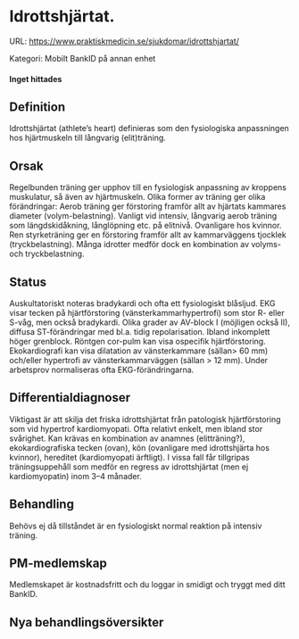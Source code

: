 # Idrottshjärtat.

URL: https://www.praktiskmedicin.se/sjukdomar/idrottshjartat/



Kategori: Mobilt BankID på annan enhet

#### Inget hittades

## Definition

Idrottshjärtat (athlete’s heart) definieras som den fysiologiska anpassningen hos hjärtmuskeln till långvarig (elit)träning.

## Orsak

Regelbunden träning ger upphov till en fysiologisk anpassning av kroppens muskulatur, så även av hjärtmuskeln. Olika former av träning ger olika förändringar: Aerob träning ger förstoring framför allt av hjärtats kammares diameter (volym-belastning). Vanligt vid intensiv, långvarig aerob träning som längdskidåkning, långlöpning etc. på elitnivå. Ovanligare hos kvinnor. Ren styrketräning ger en förstoring framför allt av kammarväggens tjocklek (tryckbelastning). Många idrotter medför dock en kombination av volyms- och tryckbelastning.

## Status

Auskultatoriskt noteras bradykardi och ofta ett fysiologiskt blåsljud. EKG visar tecken på hjärtförstoring (vänsterkammarhypertrofi) som stor R- eller S-våg, men också bradykardi. Olika grader av AV-block I (möjligen också II), diffusa ST-förändringar med bl.a. tidig repolarisation. Ibland inkomplett höger grenblock. Röntgen cor-pulm kan visa ospecifik hjärtförstoring. Ekokardiografi kan visa dilatation av vänsterkammare (sällan> 60 mm) och/eller hypertrofi av vänsterkammarväggen (sällan > 12 mm). Under arbetsprov normaliseras ofta EKG-förändringarna.

## Differentialdiagnoser

Viktigast är att skilja det friska idrottshjärtat från patologisk hjärtförstoring som vid hypertrof kardiomyopati. Ofta relativt enkelt, men ibland stor svårighet. Kan krävas en kombination av anamnes (elitträning?), ekokardiografiska tecken (ovan), kön (ovanligare med idrottshjärta hos kvinnor), hereditet (kardiomyopati ärftligt). I vissa fall får tillgripas träningsuppehåll som medför en regress av idrottshjärtat (men ej kardiomyopatin) inom 3–4 månader.

## Behandling

Behövs ej då tillståndet är en fysiologiskt normal reaktion på intensiv träning.

## PM-medlemskap

Medlemskapet är kostnadsfritt och du loggar in smidigt och tryggt med ditt BankID.

## Nya behandlingsöversikter

